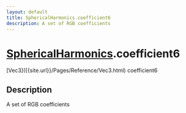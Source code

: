 ```yaml
---
layout: default
title: SphericalHarmonics.coefficient6
description: A set of RGB coefficients
---
```

# [SphericalHarmonics]({{site.url}}/Pages/Reference/SphericalHarmonics.html).coefficient6

<div class='signature' markdown='1'>
[Vec3]({{site.url}}/Pages/Reference/Vec3.html) coefficient6
</div>

## Description
A set of RGB coefficients

